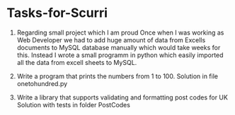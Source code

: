 # Tasks-for-Scurri

1) Regarding small project which I am proud 
Once when I was working as Web Developer we had to add huge amount of data from Excells documents to MySQL database manually which would take weeks for this. Instead I wrote a small programm in python which easily imported all the data from excell sheets to MySQL.

2) Write a program that prints the numbers from 1 to 100.
Solution in file onetohundred.py

3) Write a library that supports validating and formatting post codes for UK
Solution with tests in folder PostCodes
